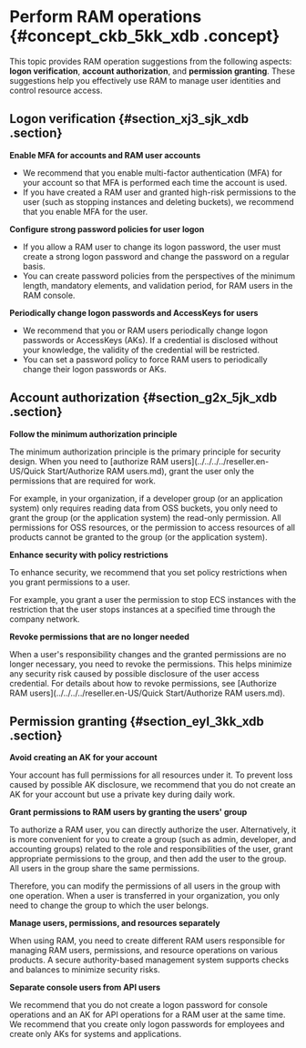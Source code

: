 # Perform RAM operations {#concept_ckb_5kk_xdb .concept}

This topic provides RAM operation suggestions from the following aspects: **logon verification**, **account authorization**, and **permission granting**. These suggestions help you effectively use RAM to manage user identities and control resource access.

## Logon verification {#section_xj3_sjk_xdb .section}

**Enable MFA for accounts and RAM user accounts**

-   We recommend that you enable multi-factor authentication \(MFA\) for your account so that MFA is performed each time the account is used.
-   If you have created a RAM user and granted high-risk permissions to the user \(such as stopping instances and deleting buckets\), we recommend that you enable MFA for the user.

**Configure strong password policies for user logon**

-   If you allow a RAM user to change its logon password, the user must create a strong logon password and change the password on a regular basis.
-   You can create password policies from the perspectives of the minimum length, mandatory elements, and validation period, for RAM users in the RAM console.

**Periodically change logon passwords and AccessKeys for users**

-   We recommend that you or RAM users periodically change logon passwords or AccessKeys \(AKs\). If a credential is disclosed without your knowledge, the validity of the credential will be restricted.
-   You can set a password policy to force RAM users to periodically change their logon passwords or AKs.

## Account authorization {#section_g2x_5jk_xdb .section}

**Follow the minimum authorization principle**

The minimum authorization principle is the primary principle for security design. When you need to [authorize RAM users](../../../../reseller.en-US/Quick Start/Authorize RAM users.md), grant the user only the permissions that are required for work.

For example, in your organization, if a developer group \(or an application system\) only requires reading data from OSS buckets, you only need to grant the group \(or the application system\) the read-only permission. All permissions for OSS resources, or the permission to access resources of all products cannot be granted to the group \(or the application system\).

**Enhance security with policy restrictions**

To enhance security, we recommend that you set policy restrictions when you grant permissions to a user.

For example, you grant a user the permission to stop ECS instances with the restriction that the user stops instances at a specified time through the company network.

**Revoke permissions that are no longer needed**

When a user's responsibility changes and the granted permissions are no longer necessary, you need to revoke the permissions. This helps minimize any security risk caused by possible disclosure of the user access credential. For details about how to revoke permissions, see [Authorize RAM users](../../../../reseller.en-US/Quick Start/Authorize RAM users.md).

## Permission granting {#section_eyl_3kk_xdb .section}

**Avoid creating an AK for your account**

Your account has full permissions for all resources under it. To prevent loss caused by possible AK disclosure, we recommend that you do not create an AK for your account but use a private key during daily work.

**Grant permissions to RAM users by granting the users' group**

To authorize a RAM user, you can directly authorize the user. Alternatively, it is more convenient for you to create a group \(such as admin, developer, and accounting groups\) related to the role and responsibilities of the user, grant appropriate permissions to the group, and then add the user to the group. All users in the group share the same permissions.

Therefore, you can modify the permissions of all users in the group with one operation. When a user is transferred in your organization, you only need to change the group to which the user belongs.

**Manage users, permissions, and resources separately**

When using RAM, you need to create different RAM users responsible for managing RAM users, permissions, and resource operations on various products. A secure authority-based management system supports checks and balances to minimize security risks.

**Separate console users from API users**

We recommend that you do not create a logon password for console operations and an AK for API operations for a RAM user at the same time. We recommend that you create only logon passwords for employees and create only AKs for systems and applications.

